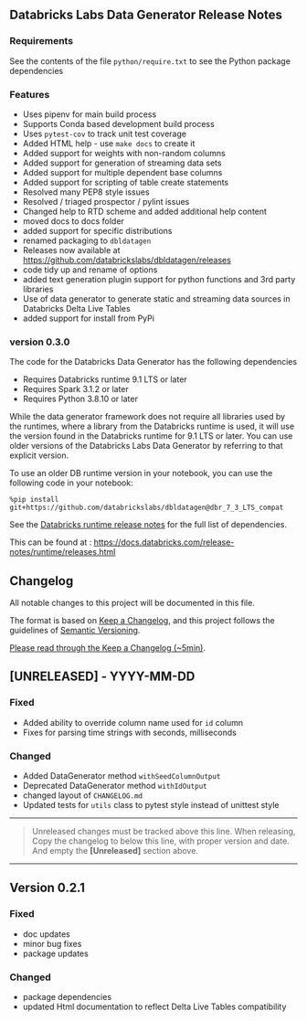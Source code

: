 ## Databricks Labs Data Generator Release Notes

### Requirements

See the contents of the file `python/require.txt` to see the Python package dependencies

### Features
* Uses pipenv for main build process
* Supports Conda based development build process
* Uses `pytest-cov` to track unit test coverage
* Added HTML help - use `make docs` to create it
* Added support for weights with non-random columns
* Added support for generation of streaming data sets
* Added support for multiple dependent base columns
* Added support for scripting of table create statements
* Resolved many PEP8 style issues
* Resolved / triaged prospector / pylint issues
* Changed help to RTD scheme and added additional help content
* moved docs to docs folder
* added support for specific distributions
* renamed packaging to `dbldatagen`
* Releases now available at https://github.com/databrickslabs/dbldatagen/releases
* code tidy up and rename of options
* added text generation plugin support for python functions and 3rd party libraries
* Use of data generator to generate static and streaming data sources in Databricks Delta Live Tables
* added support for install from PyPi

### version 0.3.0

The code for the Databricks Data Generator has the following dependencies

* Requires Databricks runtime 9.1 LTS or later
* Requires Spark 3.1.2 or later 
* Requires Python 3.8.10 or later

While the data generator framework does not require all libraries used by the runtimes, where a library from 
the Databricks runtime is used, it will use the version found in the Databricks runtime for 9.1 LTS or later.
You can use older versions of the Databricks Labs Data Generator by referring to that explicit version.

To use an older DB runtime version in your notebook, you can use the following code in your notebook:

```commandline
%pip install git+https://github.com/databrickslabs/dbldatagen@dbr_7_3_LTS_compat
```

See the [Databricks runtime release notes](https://docs.databricks.com/release-notes/runtime/releases.html) 
 for the full list of dependencies.

This can be found at : https://docs.databricks.com/release-notes/runtime/releases.html

## Changelog
All notable changes to this project will be documented in this file.

The format is based on [Keep a Changelog](https://keepachangelog.com/en/1.0.0/),
and this project follows the guidelines of [Semantic Versioning](https://semver.org/spec/v2.0.0.html).

[Please read through the Keep a Changelog (~5min)](https://keepachangelog.com/en/1.0.0/).

## [UNRELEASED] - YYYY-MM-DD

### Fixed

- Added ability to override column name used for `id` column 
- Fixes for parsing time strings with seconds, milliseconds 


### Changed
- Added DataGenerator method `withSeedColumnOutput`
- Deprecated DataGenerator method `withIdOutput`
- changed layout of `CHANGELOG.md`
- Updated tests for `utils` class to pytest style instead of unittest style

----
> Unreleased changes must be tracked above this line.
> When releasing, Copy the changelog to below this line, with proper version and date.
> And empty the **[Unreleased]** section above.
----

## Version 0.2.1

### Fixed
- doc updates
- minor bug fixes
- package updates

### Changed
- package dependencies 
- updated Html documentation to reflect Delta Live Tables compatibility


